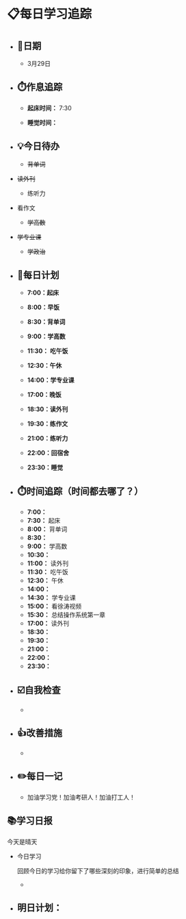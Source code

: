 # 📋每日学习追踪

- ## 📆日期

  - 3月29日

- ## ⏱️作息追踪

  - **起床时间：** 7:30

  - **睡觉时间：**

- ## 💡今日待办

  - ~~背单词~~
- ~~读外刊~~
  - 练听力
- 看作文
  - ~~学高数~~
- ~~学专业课~~
  - ~~学政治~~

- ## 📝每日计划

  - **7:00：起床**

  - **8:00：早饭**

  - **8:30：背单词**

  - **9:00：学高数**

  - **11:30： 吃午饭**

  - **12:30：午休**

  - **14:00：学专业课**

  - **17:00：晚饭**

  - **18:30：读外刊**

  - **19:30：练作文**

  - **21:00：练听力**

  - **22:00：回宿舍**

  - **23:30：睡觉**

- ## ⏱️时间追踪（时间都去哪了？）

  - **7:00：**
  - **7:30：** 起床
  - **8:00：** 背单词
  - **8:30：**
  - **9:00：** 学高数
  - **10:30：** 
  - **11:00：** 读外刊
  - **11:30：** 吃午饭
  - **12:30：** 午休
  - **14:00：**
  - **14:30：** 学专业课
  - **15:00：** 看徐涛视频
  - **15:30：** 总结操作系统第一章
  - **17:00：** 读外刊
  - **18:30：**
  - **19:30：**
  - **21:00：**
  - **22:00：**
  - **23:30：**

- ## ☑️自我检查

  - 

- ## 👍改善措施

  - 

- ## ✏️每日一记

  - 加油学习党！加油考研人！加油打工人！

## 📚学习日报

今天是晴天

- 今日学习

  回顾今日的学习给你留下了哪些深刻的印象，进行简单的总结

  - 

- 明日计划：
  - 